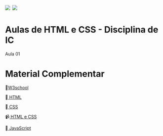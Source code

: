 # <img src="https://img.shields.io/badge/HTML5-E34F26?style=for-the-badge&logo=html5&logoColor=white"/>  <img src="https://img.shields.io/badge/css3-%231572B6.svg?style=for-the-badge&logo=css3&logoColor=white"/>
# Aulas de HTML e CSS - Disciplina de IC 
<p>Aula 01 </p>

# Material Complementar
<p>🔗<a href="https://www.w3schools.com/">W3school</a></p>
<p>🔗<a href="https://developer.mozilla.org/pt-BR/docs/Learn/HTML"> HTML </a></p>
<p>🔗<a href="https://developer.mozilla.org/pt-BR/docs/Web/CSS"> CSS </a></p>
<p>📹<a href="https://www.youtube.com/watch?v=Ejkb_YpuHWs&list=PLHz_AreHm4dkZ9-atkcmcBaMZdmLHft8n"> HTML e CSS </a></p>
<p>🔗<a href= "https://developer.mozilla.org/pt-BR/docs/Web/JavaScript"> JavaScript </a></p>
